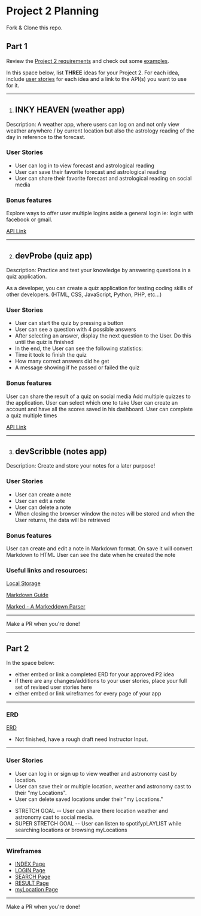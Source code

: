 # Project 2 Planning

Fork & Clone this repo.

## Part 1

Review the [Project 2 requirements](https://tmdarneille.gitbook.io/sei-ga-sea/11-projects/project-2#project-feedback-evaluation) and check out some [examples](https://www.google.com/url?q=https://tmdarneille.gitbook.io/sei-ga-sea/11-projects/past-projects/project2&sa=D&source=calendar&ust=1597596784944000&usg=AOvVaw1ihTzKFunxKsL2f6sIYdlC).

In this space below, list **THREE** ideas for your Project 2. For each idea, include [user stories](https://revelry.co/user-stories-that-dont-suck/) for each idea and a link to the API(s) you want to use for it.

---

1. ## INKY HEAVEN (weather app)

Description: A weather app, where users can log on and not only view weather anywhere / by current location but also the astrology reading of the day in reference to the forecast.

### User Stories

- User can log in to view forecast and astrological reading
- User can save their favorite forecast and astrological reading
- User can share their favorite forecast and astrological reading on social media

### Bonus features

Explore ways to offer user multiple logins aside a general login ie: login with facebook or gmail.

[API Link](https://www.weatherapi.com)

---

2. ## devProbe (quiz app)

Description: Practice and test your knowledge by answering questions in a quiz application.

As a developer, you can create a quiz application for testing coding skills of other developers. (HTML, CSS, JavaScript, Python, PHP, etc…)

### User Stories

- User can start the quiz by pressing a button
- User can see a question with 4 possible answers
- After selecting an answer, display the next question to the User. Do this until the quiz is finished
- In the end, the User can see the following statistics:
- Time it took to finish the quiz
- How many correct answers did he get
- A message showing if he passed or failed the quiz

### Bonus features

User can share the result of a quiz on social media
Add multiple quizzes to the application. User can select which one to take
User can create an account and have all the scores saved in his dashboard. User can complete a quiz multiple times

[API Link](https://opentdb.com/api_config.php)

---

3. ## devScribble (notes app)

Description: Create and store your notes for a later purpose!

### User Stories

- User can create a note
- User can edit a note
- User can delete a note
- When closing the browser window the notes will be stored and when the User returns, the data will be retrieved

### Bonus features

User can create and edit a note in Markdown format. On save it will convert Markdown to HTML
User can see the date when he created the note

### Useful links and resources:

[Local Storage](https://developer.mozilla.org/en-US/docs/Web/API/Window/localStorage)

[Markdown Guide](https://www.markdownguide.org/basic-syntax/)

[Marked - A Markeddown Parser](https://github.com/markedjs/marked)

---

Make a PR when you're done!

---

## Part 2

In the space below:

- either embed or link a completed ERD for your approved P2 idea
- if there are any changes/additions to your user stories, place your full set of revised user stories here
- either embed or link wireframes for every page of your app

---

### ERD

[ERD](https://imgur.com/DmCElAb)

- Not finished, have a rough draft need Instructor Input.

---

### User Stories

- User can log in or sign up to view weather and astronomy cast by location.
- User can save their or multiple location, weather and astronomy cast to their "my Locations".
- User can delete saved locations under their "my Locations."

* STRETCH GOAL
  -- User can share there location weather and astronomy cast to social media.
* SUPER STRETCH GOAL
  -- User can listen to spotifypLAYLIST while searching locations or browsing myLocations

---

### Wireframes

- [INDEX Page](https://imgur.com/DSN7jXV)
- [LOGIN Page](https://imgur.com/jPtIsJu)
- [SEARCH Page](https://imgur.com/U1FIRuo)
- [RESULT Page](https://imgur.com/wl7qMGm)
- [myLocation Page](https://imgur.com/F5pNWEE)

---

Make a PR when you're done!
